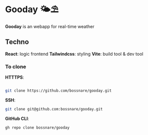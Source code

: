 # Gooday 🌤️⛱️

**Gooday** is an webapp for real-time weather

## Techno

**React**: logic frontend
**Tailwindcss**: styling
**Vite**: build tool & dev tool

### To clone

**HTTTPS**:

```bash

git clone https://github.com/bossnare/gooday.git

```

**SSH**:

```bash
git clone git@github.com:bossnare/gooday.git

```

**GitHub CLI**:

```bash
gh repo clone bossnare/gooday

```
